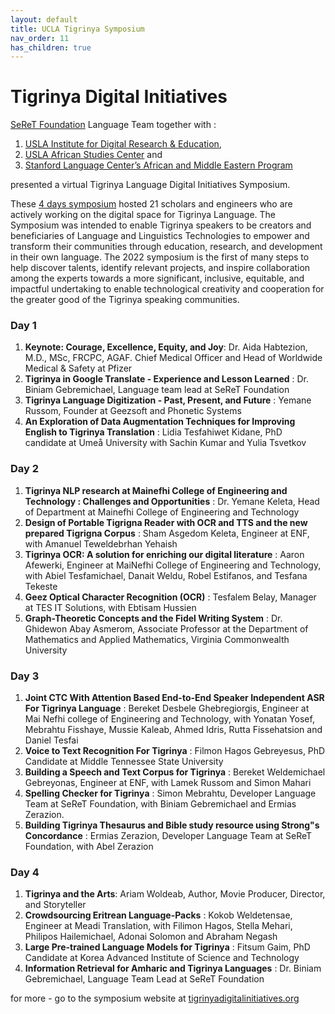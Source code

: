 ```yaml
---
layout: default
title: UCLA Tigrinya Symposium
nav_order: 11
has_children: true
---
```


# Tigrinya Digital Initiatives
 

[SeReT Foundation](https://www.seretfoundation.org/) Language Team  together with :
1. [USLA Institute for Digital Research & Education](https://idre.ucla.edu/),
2. [USLA African Studies Center](https://www.international.ucla.edu/asc/home) and 
3. [Stanford Language Center’s African and Middle Eastern Program](https://language.stanford.edu/programs-languages/african-and-middle-eastern-languages)

presented a virtual Tigrinya Language Digital Initiatives Symposium.

These [4 days symposium](https://tigrinyadigitalinitiatives.org/) hosted 21 scholars and engineers
who are actively working on the digital space for Tigrinya Language. 
The Symposium was intended to enable Tigrinya speakers to be creators and beneficiaries of
Language and Linguistics Technologies to empower and transform their communities through
education, research, and development in their own language. The 2022 symposium is the first
of many steps to help discover talents, identify relevant projects, and inspire collaboration
among the experts towards a more significant, inclusive, equitable, and impactful undertaking
to enable technological creativity and cooperation for the greater good of the Tigrinya speaking
communities.


### Day 1
1. **Keynote: Courage, Excellence, Equity, and Joy**: Dr. Aida Habtezion, M.D., MSc, FRCPC,
AGAF. Chief Medical Officer and Head of Worldwide Medical &amp; Safety at Pfizer
2. **Tigrinya in Google Translate - Experience and Lesson Learned** : Dr. Biniam Gebremichael,
Language team lead at SeReT Foundation
3. **Tigrinya Language Digitization - Past, Present, and Future** : Yemane Russom, Founder at
Geezsoft and Phonetic Systems
4. **An Exploration of Data Augmentation Techniques for Improving English to Tigrinya
Translation** : Lidia Tesfahiwet Kidane, PhD candidate at Umeå University with Sachin
Kumar and Yulia Tsvetkov

### Day 2
1. **Tigrinya NLP research at Mainefhi College of Engineering and Technology : Challenges
and Opportunities** : Dr. Yemane Keleta, Head of Department at Mainefhi College of
Engineering and Technology
2. **Design of Portable Tigrigna Reader with OCR and TTS and the new prepared Tigrigna
Corpus** : Sham Asgedom Keleta, Engineer at ENF, with Amanuel Teweldebrhan Yehaish
3. **Tigrinya OCR: A solution for enriching our digital literature** : Aaron Afewerki, Engineer at
MaiNefhi College of Engineering and Technology, with Abiel Tesfamichael, Danait
Weldu, Robel Estifanos, and Tesfana Tekeste
4. **Geez Optical Character Recognition (OCR)** : Tesfalem Belay, Manager at TES IT Solutions,
with Ebtisam Hussien
5. **Graph-Theoretic Concepts and the Fidel Writing System** : Dr. Ghidewon Abay Asmerom,
Associate Professor at the Department of Mathematics and Applied Mathematics,
Virginia Commonwealth University

### Day 3
1. **Joint CTC With Attention Based End-to-End Speaker Independent ASR For Tigrinya
Language** : Bereket Desbele Ghebregiorgis, Engineer at Mai Nefhi college of Engineering
and Technology, with Yonatan Yosef, Mebrahtu Fisshaye, Mussie Kaleab, Ahmed Idris,
Rutta Fissehatsion and Daniel Tesfai
2. **Voice to Text Recognition For Tigrinya** : Filmon Hagos Gebreyesus, PhD Candidate at
Middle Tennessee State University
3. **Building a Speech and Text Corpus for Tigrinya** : Bereket Weldemichael Gebreyonas,
Engineer at ENF, with Lamek Russom and Simon Mahari
4. **Spelling Checker for Tigrinya** : Simon Mebrahtu, Developer Language Team at SeReT
Foundation, with Biniam Gebremichael and Ermias Zerazion.
5. **Building Tigrinya Thesaurus and Bible study resource using Strong&quot;s Concordance** :
Ermias Zerazion, Developer Language Team at SeReT Foundation, with Abel Zerazion

### Day 4
1. **Tigrinya and the Arts**: Ariam Woldeab, Author, Movie Producer, Director, and Storyteller
2. **Crowdsourcing Eritrean Language-Packs** : Kokob Weldetensae, Engineer at Meadi
Translation, with Filimon Hagos, Stella Mehari, Philipos Hailemichael, Adonai Solomon
and Abraham Negash
3. **Large Pre-trained Language Models for Tigrinya** : Fitsum Gaim, PhD Candidate at Korea
Advanced Institute of Science and Technology
4. **Information Retrieval for Amharic and Tigrinya Languages** : Dr. Biniam Gebremichael,
Language Team Lead at SeReT Foundation

for more - go to the symposium website at [tigrinyadigitalinitiatives.org](https://tigrinyadigitalinitiatives.org/)